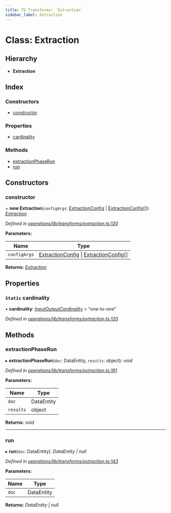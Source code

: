 ```yaml
---
title: TS Transforms: `Extraction`
sidebar_label: Extraction
---
```


# Class: Extraction

## Hierarchy

* **Extraction**

## Index

### Constructors

* [constructor](extraction.md#constructor)

### Properties

* [cardinality](extraction.md#static-cardinality)

### Methods

* [extractionPhaseRun](extraction.md#extractionphaserun)
* [run](extraction.md#run)

## Constructors

###  constructor

\+ **new Extraction**(`configArgs`: [ExtractionConfig](../interfaces/extractionconfig.md) | [ExtractionConfig](../interfaces/extractionconfig.md)[]): *[Extraction](extraction.md)*

*Defined in [operations/lib/transforms/extraction.ts:120](https://github.com/terascope/teraslice/blob/b843209f9/packages/ts-transforms/src/operations/lib/transforms/extraction.ts#L120)*

**Parameters:**

Name | Type |
------ | ------ |
`configArgs` | [ExtractionConfig](../interfaces/extractionconfig.md) &#124; [ExtractionConfig](../interfaces/extractionconfig.md)[] |

**Returns:** *[Extraction](extraction.md)*

## Properties

### `Static` cardinality

▪ **cardinality**: *[InputOutputCardinality](../overview.md#inputoutputcardinality)* = "one-to-one"

*Defined in [operations/lib/transforms/extraction.ts:120](https://github.com/terascope/teraslice/blob/b843209f9/packages/ts-transforms/src/operations/lib/transforms/extraction.ts#L120)*

## Methods

###  extractionPhaseRun

▸ **extractionPhaseRun**(`doc`: DataEntity, `results`: object): *void*

*Defined in [operations/lib/transforms/extraction.ts:161](https://github.com/terascope/teraslice/blob/b843209f9/packages/ts-transforms/src/operations/lib/transforms/extraction.ts#L161)*

**Parameters:**

Name | Type |
------ | ------ |
`doc` | DataEntity |
`results` | object |

**Returns:** *void*

___

###  run

▸ **run**(`doc`: DataEntity): *DataEntity | null*

*Defined in [operations/lib/transforms/extraction.ts:143](https://github.com/terascope/teraslice/blob/b843209f9/packages/ts-transforms/src/operations/lib/transforms/extraction.ts#L143)*

**Parameters:**

Name | Type |
------ | ------ |
`doc` | DataEntity |

**Returns:** *DataEntity | null*
